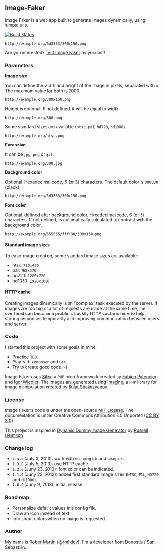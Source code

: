 ## Image-Faker

Image Faker is a web app built to generate images dynamically, using simple urls.

[![Build Status](https://travis-ci.org/rmhdev/Image-Faker.png?branch=master)](https://travis-ci.org/rmhdev/Image-Faker)

```
http://example.org/6d3353/300x150.png
```

Are you interested? [Test Image Faker][] by yourself!

### Parameters

**Image size**

You can define the width and height of the image in pixels, separated with `x`. The maximum value for both is 2000.

```
http://example.org/300x150.png
```

Height is optional. If not defined, it will be equal to width.

```
http://example.org/300.png
```

Some standard sizes are available (`ntsc`, `pal`, `hd720`, `hd1080`).

```
http://example.org/ntsc.png
```

**Extension**

It can be `jpg`, `png` or `gif`.

```
http://example.org/300.jpg
```

**Background color**

Optional. Hexadecimal code, 6 (or 3) characters. The default color is `000000` (black).

```
http://example.org/6d3353/300x150.png
```

**Font color**

Optional, defined after background color. Hexadecimal code, 6 (or 3) characters. If not defined, is automatically calculated to contrast with the background color.

```
http://example.org/555555/ffff00/300x150.png
```

#### Standard image sizes

To ease image creation, some standard image sizes are available:

* ntsc: `720x480`
* pal: `768x576`
* hd720: `1280x720`
* hd1080: `1920x1080`

#### HTTP cache

Creating images dinamically is an "complex" task executed by the server. If images are too big or a lot of requests are made at the same time, the overhead can become a problem. Luckily HTTP cache is here to help, storing responses temporarily and improving communication between users and server.

### Code

I started this project with some goals in mind:

* Practice `TDD`.
* Play with `Composer` and `Git`.
* Try to create good code ;-)

Image Faker uses [Silex][], a `PHP` microframework created by [Fabien Potencier][] and [Igor Wiedler][]. 
The images are generated using [Imagine][], a `PHP` library for image manipulation created by [Bulat Shakirzyanov][].

### License

Image Faker's code is under the open-source [MIT License][]. 
The documentation is under Creative Commons Attribution 3.0 Unported ([CC BY 3.0][]).

This project is inspired in [Dynamic Dummy Image Generator][] by [Russell Heimlich][].

### Change log

* `1.4.0` (July 5, 2013): work with `GD`, `Imagick` and `Gmagick`.
* `1.3.0` (July 5, 2013): use HTTP cache.
* `1.2.0` (Juny 23, 2013): font color can be indicated.
* `1.1.0` (Juny 22, 2013): added first standard image sizes (`NTSC`, `PAL`, `HD720` and `HD1080`).
* `1.0.0` (Juny 9, 2013): initial release.

### Road map

* Personalize default values in a config file.
* Draw an icon instead of text.
* Info about colors when no image is requested.

### Author

My name is [Rober Martín][] ([@rmhdev][]). I'm a developer from Donostia / San Sebastián.

[Test Image Faker]: http://image-faker.rmhdev.net/
[Silex]: http://silex.sensiolabs.org/
[Fabien Potencier]: http://fabien.potencier.org/
[Igor Wiedler]: https://igor.io/
[Imagine]: http://imagine.readthedocs.org/
[Bulat Shakirzyanov]: http://avalanche123.com/
[MIT License]: http://opensource.org/licenses/MIT
[CC BY 3.0]: http://creativecommons.org/licenses/by/3.0/
[Dynamic Dummy Image Generator]: http://dummyimage.com/
[Russell Heimlich]: http://www.russellheimlich.com/blog/
[Rober Martín]: http://rmhdev.net/
[@rmhdev]: http://twitter.com/rmhdev
